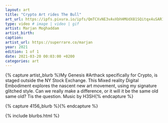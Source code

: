 ```yaml
---
layout: art
title: "Crypto Art rides The Bull"
art_url: https://ipfs.pixura.io/ipfs/QmTCXvNE3vAvXbhHMUdX81SQitqx4uSAR1Q6ruixus2YsG/CryptoArtRidestheBull2.mp4
type: video # image | video | gif
artist: Marjan Moghaddam
artist_birth: 
caption: 
artist_url: https://superrare.co/marjan
year: 2021
edition: 1 of 1
date: 2021-03-20 00:03:00 +0200
categories: art
---
```



{% capture artist_blurb %}My Genesis #Arthack specifically for Crypto, is staged outside the NY Stock Exchange. This Mixed reality Digital Embodiment explores the nascent new art movement, using my signature glitched style. Can we really make a difference, or it will it be the same old same old? Tis the question. Music by H3SH{% endcapture %}

{% capture 4156_blurb %}{% endcapture %}


{% include blurbs.html %}
		